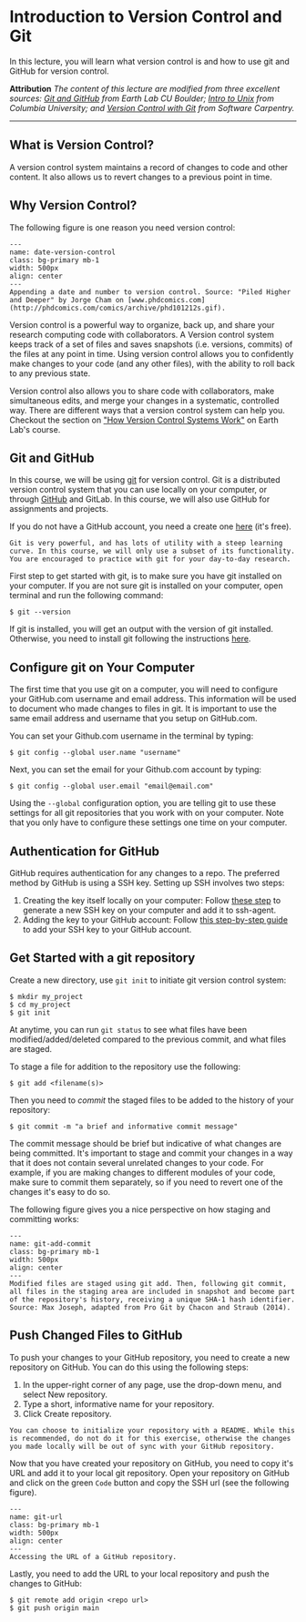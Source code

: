 # Introduction to Version Control and Git

In this lecture, you will learn what version control is and how to use git and GitHub for version control. 

**Attribution**
*The content of this lecture are modified from three excellent sources: [Git and GitHub](https://www.earthdatascience.org/courses/intro-to-earth-data-science/git-github/) from Earth Lab CU Boulder; [Intro to Unix](https://earth-env-data-science.github.io/lectures/environment/intro_to_git.html) from Columbia University; and [Version Control with Git](https://swcarpentry.github.io/git-novice/) from Software Carpentry.*

---

## What is Version Control?
A version control system maintains a record of changes to code and other content. It also allows us to revert changes to a previous point in time.

## Why Version Control?
The following figure is one reason you need version control:

```{figure} ../lectures/figures/final-doc-phd-comics.gif
---
name: date-version-control
class: bg-primary mb-1
width: 500px
align: center
---
Appending a date and number to version control. Source: "Piled Higher and Deeper" by Jorge Cham on [www.phdcomics.com](http://phdcomics.com/comics/archive/phd101212s.gif).
```

Version control is a powerful way to organize, back up, and share your research computing code with collaborators. A Version control system keeps track of a set of files and saves snapshots (i.e. versions, commits) of the files at any point in time. Using version control allows you to confidently make changes to your code (and any other files), with the ability to roll back to any previous state. 

Version control also allows you to share code with collaborators, make simultaneous edits, and merge your changes in a systematic, controlled way. There are different ways that a version control system can help you. Checkout the section on ["How Version Control Systems Work"](https://www.earthdatascience.org/courses/intro-to-earth-data-science/git-github/version-control/) on 	Earth Lab's course. 

## Git and GitHub

In this course, we will be using [git](https://git-scm.com/) for version control. Git is a distributed version control system that you can use locally on your computer, or through [GitHub](https://github.com/) and GitLab. In this course, we will also use GitHub for assignments and projects. 

If you do not have a GitHub account, you need a create one [here](https://github.com/) (it's free). 

``` {Note}
Git is very powerful, and has lots of utility with a steep learning curve. In this course, we will only use a subset of its functionality. You are encouraged to practice with git for your day-to-day research. 
```
First step to get started with git, is to make sure you have git installed on your computer. If you are not sure git is installed on your computer, open terminal and run the following command:
```
$ git --version
```
If git is installed, you will get an output with the version of git installed. Otherwise, you need to install git following the instructions [here](https://git-scm.com/book/en/v2/Getting-Started-Installing-Git).

## Configure git on Your Computer
The first time that you use git on a computer, you will need to configure your GitHub.com username and email address. This information will be used to document who made changes to files in git. It is important to use the same email address and username that you setup on GitHub.com.

You can set your Github.com username in the terminal by typing:
```
$ git config --global user.name "username"
```
Next, you can set the email for your Github.com account by typing:

```
$ git config --global user.email "email@email.com"
```

Using the `--global` configuration option, you are telling git to use these settings for all git repositories that you work with on your computer. Note that you only have to configure these settings one time on your computer.

## Authentication for GitHub
GitHub requires authentication for any changes to a repo. The preferred method by GitHub is using a SSH key. Setting up SSH involves two steps:

1. Creating the key itself locally on your computer: Follow [these step](https://docs.github.com/en/authentication/connecting-to-github-with-ssh/generating-a-new-ssh-key-and-adding-it-to-the-ssh-agent) to generate a new SSH key on your computer and add it to ssh-agent. 
2. Adding the key to your GitHub account: Follow [this step-by-step guide](https://docs.github.com/en/authentication/connecting-to-github-with-ssh/adding-a-new-ssh-key-to-your-github-account) to add your SSH key to your GitHub account. 


## Get Started with a git repository
Create a new directory, use `git init` to initiate git version control system:
```
$ mkdir my_project
$ cd my_project
$ git init
```
At anytime, you can run `git status` to see what files have been modified/added/deleted compared to the previous commit, and what files are staged. 

To stage a file for addition to the repository use the following:
```
$ git add <filename(s)>
```
Then you need to *commit* the staged files to be added to the history of your repository:
```
$ git commit -m "a brief and informative commit message"
```
The commit message should be brief but indicative of what changes are being committed. It's important to stage and commit your changes in a way that it does not contain several unrelated changes to your code. For example, if you are making changes to different modules of your code, make sure to commit them separately, so if you need to revert one of the changes it's easy to do so. 

The following figure gives you a nice perspective on how staging and committing works:

```{figure} ../lectures/figures/git-add-commit.png
---
name: git-add-commit
class: bg-primary mb-1
width: 500px
align: center
---
Modified files are staged using git add. Then, following git commit, all files in the staging area are included in snapshot and become part of the repository's history, receiving a unique SHA-1 hash identifier. Source: Max Joseph, adapted from Pro Git by Chacon and Straub (2014).
```

## Push Changed Files to GitHub
To push your changes to your GitHub repository, you need to create a new repository on GitHub. You can do this using the following steps:
1. In the upper-right corner of any page, use the  drop-down menu, and select New repository.
2. Type a short, informative name for your repository.
3. Click Create repository.

``` {note}
You can choose to initialize your repository with a README. While this is recommended, do not do it for this exercise, otherwise the changes you made locally will be out of sync with your GitHub repository. 
```

Now that you have created your repository on GitHub, you need to copy it's URL and add it to your local git repository. Open your repository on GitHub and click on the green `Code` button and copy the SSH url (see the following figure).

```{figure} ../lectures/figures/git-url.png
---
name: git-url
class: bg-primary mb-1
width: 500px
align: center
---
Accessing the URL of a GitHub repository.
```
Lastly, you need to add the URL to your local repository and push the changes to GitHub:

```
$ git remote add origin <repo url>
$ git push origin main
```

<p>&nbsp;</p>